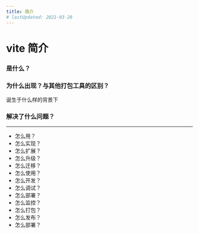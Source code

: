 ```yaml
---
title: 简介
# lastUpdated: 2021-03-28
---
```

# vite 简介

### 是什么？


### 为什么出现？与其他打包工具的区别？
诞生于什么样的背景下

### 解决了什么问题？




------------
- 怎么用？
- 怎么实现？
- 怎么扩展？
- 怎么升级？
- 怎么迁移？
- 怎么使用？
- 怎么开发？
- 怎么调试？
- 怎么部署？
- 怎么监控？
- 怎么打包？
- 怎么发布？
- 怎么部署？